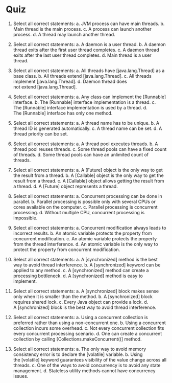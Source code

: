 
Quiz
========================================


1.  Select all correct statements:
    a.  JVM process can have main threads.
    b.  Main thread is the main process.
    c.  A process can launch another process.
    d.  A thread may launch another thread.


2.  Select all correct statements:
    a.  A daemon is a user thread.
    b.  A daemon thread exits after the first user thread completes.
    c.  A daemon thread exits after the last user thread completes.
    d.  Main thread is a user thread.


3.  Select all correct statements:
    a.  All threads have [java.lang.Thread] as a base class.
    b.  All threads extend [java.lang.Thread].
    c.  All threads implement [java.lang.Thread].
    d.  Daemon thread does not extend [java.lang.Thread].


4.  Select all correct statements:
    a.  Any class can implement the [Runnable] interface.
    b.  The [Runnable] interface implementation is a thread.
    c.  The [Runnable] interface implementation is used by a
        thread.
    d.  The [Runnable] interface has only one method.


5.  Select all correct statements:
    a.  A thread name has to be unique.
    b.  A thread ID is generated automatically.
    c.  A thread name can be set.
    d.  A thread priority can be set.


6.  Select all correct statements:
    a.  A thread pool executes threads.
    b.  A thread pool reuses threads.
    c.  Some thread pools can have a fixed count of threads.
    d.  Some thread pools can have an unlimited count of threads.


7.  Select all correct statements:
    a.  A [Future] object is the only way to get the result from a
        thread.
    b.  A [Callable] object is the only way to get the result from
        a thread.
    c.  A [Callable] object allows getting the result from a
        thread.
    d.  A [Future] object represents a thread.


8.  Select all correct statements:
    a.  Concurrent processing can be done in parallel.
    b.  Parallel processing is possible only with several CPUs or cores
        available on the computer.
    c.  Parallel processing is concurrent processing.
    d.  Without multiple CPU, concurrent processing is impossible.


9.  Select all correct statements:
    a.  Concurrent modification always leads to incorrect results.
    b.  An atomic variable protects the property from concurrent
        modification.
    c.  An atomic variable protects the property from the thread
        interference.
    d.  An atomic variable is the only way to protect the property from
        concurrent modification.


10. Select all correct statements:
    a.  A [synchronized] method is the best way to avoid thread
        interference.
    b.  A [synchronized] keyword can be applied to any method.
    c.  A [synchronized] method can create a processing
        bottleneck.
    d.  A [synchronized] method is easy to implement.


11. Select all correct statements:
    a.  A [synchronized] block makes sense only when it is smaller
        than the method.
    b.  A [synchronized] block requires shared lock.
    c.  Every Java object can provide a lock.
    d.  A [synchronized] block is the best way to avoid thread
        interference.


12. Select all correct statements:
    a.  Using a concurrent collection is preferred rather than using a
        non-concurrent one.
    b.  Using a concurrent collection incurs some overhead.
    c.  Not every concurrent collection fits every concurrent processing
        scenario.
    d.  One can create a concurrent collection by calling
        [Collections.makeConcurrent()] method.


13. Select all correct statements:
    a.  The only way to avoid memory consistency error is to declare
        the [volatile] variable.
    b.  Using the [volatile] keyword guarantees visibility of the
        value change across all threads.
    c.  One of the ways to avoid concurrency is to avoid any state
        management.
    d.  Stateless utility methods cannot have concurrency issues.
